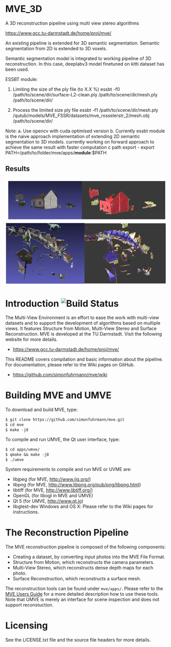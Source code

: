 # MVE_3D
A 3D reconstruction pipeline using multi view stereo algorithms

https://www.gcc.tu-darmstadt.de/home/proj/mve/

An existing pipeline is extended for 3D semantic segmentation. Semantic segmentation from 2D is extended to 3D voxels.

Semantic segmentation model is integrated to working pipeline of 3D reconstruction. In this case, deeplabv3 model finetuned on kitti dataset has been used. 


ESSBT module:

1.  Limiting the size of the ply file (to X.X %)
essbt -f0 /path/to/scene/dir/surface-L2-clean.ply /path/to/scene/dir/mesh.ply /path/to/scene/dir/

2. Process the limited size ply file
essbt -f1 /path/to/scene/dir/mesh.ply /qutub/models/MVE_FSSR/datasets/mve_rosselerstr_2/mesh.obj /path/to/scene/dir/

Note: 
a. Use opencv with cuda optimised version
b. Currently essbt module is the naive approach implementation of extending 2D semantic segmentation to 3D models.
currently working on forward approach to achieve the same result with faster computation
c path export - export PATH=/path/to/folder/mve/apps/__module__:$PATH

## Results  
![Alt text](/images/final_semanseg.png?raw=true "Title")
![Alt text](/images/fig2.png?raw=true "Title")

# Introduction ![Build Status](https://travis-ci.org/simonfuhrmann/mve.svg?branch=master)

The Multi-View Environment is an effort to ease the work with multi-view
datasets and to support the development of algorithms based on multiple
views. It features Structure from Motion, Multi-View Stereo and Surface
Reconstruction. MVE is developed at the TU Darmstadt. Visit the following
website for more details.

 * https://www.gcc.tu-darmstadt.de/home/proj/mve/

This README covers compilation and basic information about the
pipeline. For documentation, please refer to the Wiki pages on GitHub.

 * https://github.com/simonfuhrmann/mve/wiki


# Building MVE and UMVE

To download and build MVE, type:

    $ git clone https://github.com/simonfuhrmann/mve.git
    $ cd mve
    $ make -j8

To compile and run UMVE, the Qt user interface, type:

    $ cd apps/umve/
    $ qmake && make -j8
    $ ./umve

System requirements to compile and run MVE or UVME are:

 * libjpeg (for MVE, http://www.ijg.org/)
 * libpng (for MVE, http://www.libpng.org/pub/png/libpng.html)
 * libtiff (for MVE, http://www.libtiff.org/)
 * OpenGL (for libogl in MVE and UMVE)
 * Qt 5 (for UMVE, http://www.qt.io)
 * libgtest-dev
Windows and OS X: Please refer to the Wiki pages for instructions.


# The Reconstruction Pipeline

The MVE reconstruction pipeline is composed of the following components:

 * Creating a dataset, by converting input photos into the MVE File Format.
 * Structure from Motion, which reconstructs the camera parameters.
 * Multi-View Stereo, which reconstructs dense depth maps for each photo.
 * Surface Reconstruction, which reconstructs a surface mesh.

The reconstruction tools can be found under `mve/apps/`. Please refer to the
[MVE Users Guide](https://github.com/simonfuhrmann/mve/wiki/MVE-Users-Guide)
for a more detailed description how to use these tools. Note that UMVE is
merely an interface for scene inspection and does not support reconstuction.


# Licensing

See the LICENSE.txt file and the source file headers for more details.

